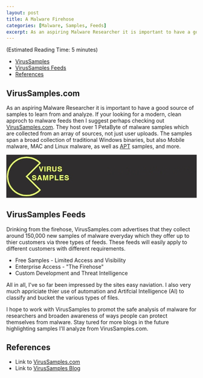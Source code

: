 ```yaml
---
layout: post
title: A Malware Firehose
categories: [Malware, Samples, Feeds]
excerpt: As an aspiring Malware Researcher it is important to have a good source of samples to learn from and analyze. If your looking for a modern, clean approch to malware feeds then I suggest perhaps checking out VirusSamples.com.
---
```

(Estimated Reading Time: 5 minutes)

- [VirusSamples](#VirusSamples)
- [VirusSamples Feeds](#virusSamples-feeds)
- [References](#references)

## VirusSamples.com

As an aspiring Malware Researcher it is important to have a good source of samples to learn from and analyze. If your looking for a modern, clean approch to malware feeds then I suggest perhaps checking out [VirusSamples.com](https://www.virussamples.com). They host over 1 PetaByte of malware samples which are collected from an array of sources, not just user uploads. The samples span a broad collection of traditional Windows binaries, but also Mobile malware, MAC and Linux malware, as well as [APT](https://cyber00011011.github.io/Exploring_APT_Actors/) samples, and more.
 
![VirusSamples](/images/vs.jpg)

## VirusSamples Feeds
 
Drinking from the firehose, VirusSamples.com advertises that they collect around 150,000 new samples of malware everyday which they offer up to thier customers via three types of feeds. These feeds will easily apply to different customers with different requirements.  

* Free Samples - Limited Access and Visibility
* Enterprise Access - "The Firehose"
* Custom Development and Threat Intelligence

All in all, I've so far been impressed by the sites easy naviation. I also very much appriciate thier use of automation and Artifcial Intelligence (AI) to classify and bucket the various types of files.

I hope to work with VirusSamples to promot the safe analysis of malware for researchers and broaden awareness of ways people can protect themselves from malware. Stay tured for more blogs in the future highlighting samples I'll analyze from VirusSamples.com. 

## References

* Link to [VirusSamples.com](https://www.virussamples.com)
* Link to [VirusSamples Blog](https://www.virussamples.com/blog)

